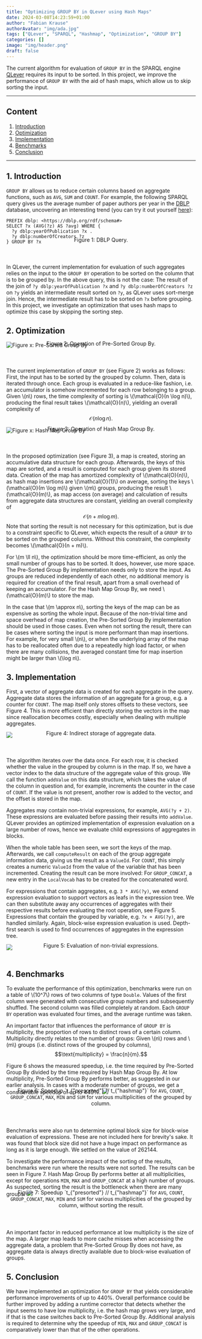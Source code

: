 ```yaml
---
title: "Optimizing GROUP BY in QLever using Hash Maps"
date: 2024-03-08T14:23:59+01:00
author: "Fabian Krause"
authorAvatar: "img/ada.jpg"
tags: ["QLever", "SPARQL", "Hashmap", "Optimization", "GROUP BY"]
categories: []
image: "img/header.png"
draft: false
---
```


The current algorithm for evaluation of `GROUP BY` in the SPARQL engine
<a href="https://qlever.cs.uni-freiburg.de/" target="_blank">QLever</a> requires its input to be sorted.
In this project, we improve the performance of `GROUP BY` with the aid of 
hash maps, which allow us to skip sorting the input.

<!--more-->
---
## Content
1. [Introduction](#1-introduction)
2. [Optimization](#2-optimization)
3. [Implementation](#3-implementation)
4. [Benchmarks](#4-benchmarks)
5. [Conclusion](#5-conclusion)
----
## 1. Introduction
`GROUP BY` allows us to reduce certain columns based on aggregate functions, such as `AVG`, `SUM` and `COUNT`.
For example, the following SPARQL query gives us the average number of paper authors per year in the <a href="https://dblp.org/" target="_blank">DBLP</a>
database, uncovering an interesting trend (you can try it out yourself <a href="https://qlever.cs.uni-freiburg.de/dblp/?query=PREFIX+dblp%3A+%3Chttps%3A%2F%2Fdblp.org%2Frdf%2Fschema%23%3E%0ASELECT+%3Fx+%28AVG%28%3Fz%29+AS+%3Favg%29+WHERE+%7B%0A++%3Fy+dblp%3AyearOfPublication+%3Fx+.%0A++%3Fy+dblp%3AnumberOfCreators+%3Fz%0A%7D+GROUP+BY+%3Fx%0A" target="_blank">here</a>): 
```sparql
PREFIX dblp: <https://dblp.org/rdf/schema#>
SELECT ?x (AVG(?z) AS ?avg) WHERE {
  ?y dblp:yearOfPublication ?x .
  ?y dblp:numberOfCreators ?z
} GROUP BY ?x
```
<center style="margin-top:-35px;margin-bottom:55px;">Figure 1: DBLP Query.</center>

In QLever, the current implementation for evaluation of such aggregates relies on the input to the `GROUP BY`
operation to be sorted on the column that is to be grouped by. In the above query, this is not the case:
The result of the join of `?y dblp:yearOfPublication ?x` and `?y dblp:numberOfCreators ?z` on `?y` yields an intermediate
result sorted on `?y`, as QLever uses sort-merge join. Hence, the intermediate result has to be sorted on `?x` before grouping. 
In this project, we investigate an optimization that uses hash maps to optimize this case
by skipping the sorting step.

## 2. Optimization
![Figure x: Pre-Sorted Group By](img/ClassicGroupBy.drawio.png)
<center style="margin-top:-35px;margin-bottom:55px;">Figure 2: Operation of Pre-Sorted Group By.</center>

The current implementation of `GROUP BY` (see Figure 2) works as follows: First, the input has to be sorted by the grouped by column. Then, data is iterated through once. Each group is evaluated in a reduce-like fashion, i.e. an accumulator is somehow incremented for each row belonging to a group. Given \\(n\\) rows, the time complexity of sorting is \\(\mathcal{O}(n \log n)\\), producing the final result takes \\(\mathcal{O}(n)\\), yielding an overall complexity of $$\mathcal{O}(n \log n).$$

![Figure x: Hash Map Group By](img/HashMapGroupBy.drawio.png)
<center style="margin-top:-35px;margin-bottom:55px;">Figure 3: Operation of Hash Map Group By.</center>

In the proposed optimization (see Figure 3), a map is created, storing an accumulative data structure for each group. 
Afterwards, the keys of this map are sorted, and a result is computed for each group given its stored data. Creation of the map has amortized
complexity of \\(\mathcal{O}(n)\\), as hash map insertions are \\(\mathcal{O}(1)\\) on average, 
sorting the keys \\(\mathcal{O}(m \log m)\\) given \\(m\\) groups, producing the result \\(\mathcal{O}(m)\\), as map access (on average) and calculation of results from
aggregate data structures
are constant, yielding
an overall complexity of $$\mathcal{O}(n + m \log m).$$
Note that sorting the result is not necessary for this optimization, but is due to a constraint specific to QLever,
which expects the result of a `GROUP BY` to be sorted on the grouped columns. Without this constraint, the complexity
becomes \\(\mathcal{O}(n + m)\\).

For \\(m \ll n\\), the optimization should be more time-efficient, as only the small number of groups has to be sorted.
It does, however, use more space. The Pre-Sorted Group By implementation needs only to store the input. As groups
are reduced independently of each other, no additional memory is required for creation of the final result, apart from
a small overhead of keeping an accumulator. For the Hash Map Group By, we need \\(\mathcal{O}(m)\\) to store the map.

In the case that \\(m \approx n\\), sorting the keys of the map can be as expensive as sorting the whole input.
Because of the non-trivial time and space overhead of map creation, the Pre-Sorted Group By implementation should be used in those cases.
Even when not sorting the result, there can be cases where sorting the input is more performant than map insertions.
For example, for very small \\(n\\), or when the underlying array of the map has to be reallocated often due to a repeatedly high load factor, or when there are many collisions, the averaged constant time for map insertion might be larger than \\(\log n\\).


## 3. Implementation
First, a vector of aggregate data is created for each aggregate in the query. Aggregate data stores the information of an aggregate for a group, e.g. a counter for `COUNT`. 
The map itself only stores offsets to these vectors, see Figure 4. This is more efficient than directly storing the vectors in the map since reallocation becomes costly,
especially when dealing with multiple aggregates.

<img src="img/MapVectors.drawio.png" style="max-width: 800px;"></img>
<center style="margin-top:-35px;margin-bottom:55px;">Figure 4: Indirect storage of aggregate data.</center>

The algorithm iterates over the data once. For each row, it is checked whether the value in the grouped by column is in the map. If so, we have a vector index to the data structure of the aggregate value of this group. We call the function `addValue` on this data structure, which takes the value of the column in question and, for example, increments the counter in the case of `COUNT`. If the value is not present, another row is added to the vector, and the offset is stored in the map.

Aggregates may contain non-trivial expressions, for example, `AVG(?y + 2)`.
These expressions are evaluated before passing their results into `addValue`.
QLever provides an optimized implementation of expression evaluation on a large number of rows,
hence we evaluate child expressions of aggregates in blocks.

When the whole table has been seen, we sort the keys of the map. Afterwards, we call `computeResult` on each of the group aggregate information data, giving us the result as a `ValueId`. For `COUNT`, this simply creates a numeric `ValueId` from the value of the variable that has been incremented.
Creating the result can be more involved: For `GROUP_CONCAT`, a new entry in the `LocalVocab` has to be created
for the concatenated word.

For expressions that contain aggregates, e.g. `3 * AVG(?y)`, we extend expression evaluation
to support vectors as leafs in the expression tree. We can then
substitute away any occurrences of aggregates with their respective results before
evaluating the root operation, see Figure 5. Expressions that contain the grouped by variable, e.g. `?x + AVG(?y)`, are handled similarly. Again, block-wise expression evaluation is used.
Depth-first search is used to find occurrences of aggregates in the expression tree.

<img src="img/Substitution.drawio.png" style="max-width: 800px;"></img>
<center style="margin-top:-35px;margin-bottom:55px;">Figure 5: Evaluation of non-trivial expressions.</center>

## 4. Benchmarks
To evaluate the performance of this optimization, benchmarks were run on
a table of
\\(10^7\\) rows of two columns of type `Double`. Values of the first column were generated
with consecutive group numbers and subsequently shuffled.
The second column was filled completely at random. Each `GROUP BY` operation was
evaluated four times, and the average runtime was taken. 

An important factor that influences the performance of `GROUP BY` is multiplicity, the proportion of rows to distinct rows of a certain column. Multiplicity directly
relates to the number of groups: Given \\(n\\) rows and \\(m\\) groups (i.e. distinct rows of the grouped by columns), 
$$\text{multiplicity} = \frac{n}{m}.$$

Figure 6 shows the measured speedup, i.e. the time required by Pre-Sorted Group By divided by the time required by Hash Map Group By. At low multiplicity, Pre-Sorted Group By performs better, as suggested in our earlier analysis. In cases with a moderate number of groups, we get a considerable speedup of up to 440%.
<img src="img/speedup.png" style="max-width: 800px;"></img>
<center style="margin-top:-35px;margin-bottom:55px;">Figure 6: Speedup `t_{"presorted"} // t_{"hashmap"}` for <code>AVG</code>, <code>COUNT</code>,
<code>GROUP_CONCAT</code>, <code>MAX</code>, <code>MIN</code> and <code>SUM</code> for various multiplicities of the grouped by column.</center>

Benchmarks were also run to determine optimal block size for block-wise evaluation of
expressions. These are not included here for brevity's sake. It was found
that block size did not have a huge impact on performance as long as it is large enough.
We settled on the value of 262144.

To investigate the performance impact of the sorting of the results,
benchmarks were run where the results were not sorted. The results can be seen in Figure 7. Hash Map Group By performs
better at all multiplicities, except for operations `MIN`, `MAX` and `GROUP_CONCAT` at a high number of groups.
As suspected, sorting the result is the bottleneck when there are many groups.
<img src="img/speedup_no_sorting.png" style="max-width: 800px;"></img>
<center style="margin-top:-35px;margin-bottom:55px;">Figure 7: Speedup `t_{"presorted"} // t_{"hashmap"}` for <code>AVG</code>, <code>COUNT</code>,
<code>GROUP_CONCAT</code>, <code>MAX</code>, <code>MIN</code> and <code>SUM</code> for various multiplicities of the grouped by column, without sorting
the result.</center>

An important factor in reduced performance at low multiplicity is the size of the map.
A larger map leads to more cache misses when accessing the aggregate data,
a problem that Pre-Sorted Group By does not have, as aggregate data is always directly available due
to block-wise evaluation of groups.

## 5. Conclusion
We have implemented an optimization for `GROUP BY` that yields considerable performance improvements of up to 440%.
Overall performance could be further improved by adding a runtime corrector that detects whether the input
seems to have low multiplicity, i.e. the hash map grows very large, and if that is the case switches back to
Pre-Sorted Group By. Additional analysis is required to determine why the speedup of `MIN`, `MAX` and `GROUP_CONCAT`
is comparatively lower than that of the other operations.
